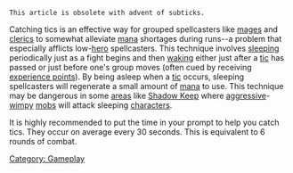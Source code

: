 `This article is obsolete with advent of subticks.`

Catching tics is an effective way for grouped spellcasters like
[mages](:Category:_Mages.md "wikilink") and
[clerics](:Category:_Clerics.md "wikilink") to somewhat alleviate
[mana](Mana_Points.md "wikilink") shortages during runs--a problem that
especially afflicts low-[hero](:Category:_Hero.md "wikilink")
spellcasters. This technique involves
[sleeping](Sleep_(command).md "wikilink") periodically just as a fight
begins and then [waking](Wake.md "wikilink") either just after a
[tic](Tics.md "wikilink") has passed or just before one's group moves
(often cued by receiving [experience
points](Experience_Points.md "wikilink")). By being asleep when a
[tic](Tics.md "wikilink") occurs, sleeping spellcasters will regenerate
a small amount of [mana](Mana_Points.md "wikilink") to use. This
technique may be dangerous in some
[areas](:Category:_Areas.md "wikilink") like [Shadow
Keep](:Category:_Shadow_Keep.md "wikilink") where
[aggressive](Aggressive_Mobs.md "wikilink")-[wimpy](Wimpy_Mobs.md "wikilink")
[mobs](:Category:_Mobs.md "wikilink") will attack sleeping
[characters](:Category:_Characters.md "wikilink").

It is highly recommended to put the time in your prompt to help you
catch tics. They occur on average every 30 seconds. This is equivalent
to 6 rounds of combat.

[Category: Gameplay](Category:_Gameplay "wikilink")
